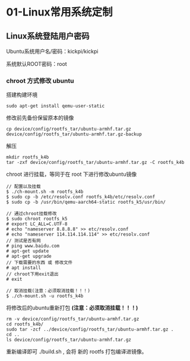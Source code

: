 # 01-Linux常用系统定制

## Linux系统登陆用户密码

Ubuntu系统用户名/密码：kickpi/kickpi

系统默认ROOT密码：root


### chroot 方式修改 ubuntu

搭建构建环境

```shell
sudo apt-get install qemu-user-static
```

修改前先备份保留原本的镜像

```shell
cp device/config/rootfs_tar/ubuntu-armhf.tar.gz device/config/rootfs_tar/ubuntu-armhf.tar.gz-backup
```

解压

```shell
mkdir rootfs_k4b
tar -zxf device/config/rootfs_tar/ubuntu-armhf.tar.gz -C rootfs_k4b
```

chroot 进行挂载，等同于在 root 下进行修改ubuntu镜像

```shell
// 配置以及挂载
$ ./ch-mount.sh -m rootfs_k4b
$ sudo cp -b /etc/resolv.conf rootfs_k4b/etc/resolv.conf
$ sudo cp -b /usr/bin/qemu-aarch64-static rootfs_k5/usr/bin/

// 通过chroot挂载修改
$ sudo chroot rootfs_k5
# export LC_ALL=C.UTF-8
# echo "nameserver 8.8.8.8" >> etc/resolv.conf
# echo "nameserver 114.114.114.114" >> etc/resolv.conf
// 测试是否有网
# ping www.baidu.com  
# apt-get update
# apt-get upgrade
// 下载需要的东西 或 修改文件
# apt install 		
// chroot下用exit退出
# exit

// 取消挂载(注意：必须取消挂载！！！)
$ ./ch-mount.sh -u rootfs_k4b
```



将修改后的ubuntu重新打包 **(注意：必须取消挂载！！！)**

```shell
rm -v device/config/rootfs_tar/ubuntu-armhf.tar.gz
cd rootfs_k4b/
sudo tar -zcf ../device/config/rootfs_tar/ubuntu-armhf.tar.gz .
cd ..
ls device/config/rootfs_tar/ubuntu-armhf.tar.gz
```

重新编译即可 ./build.sh , 会将 新的 rootfs 打包编译进镜像。